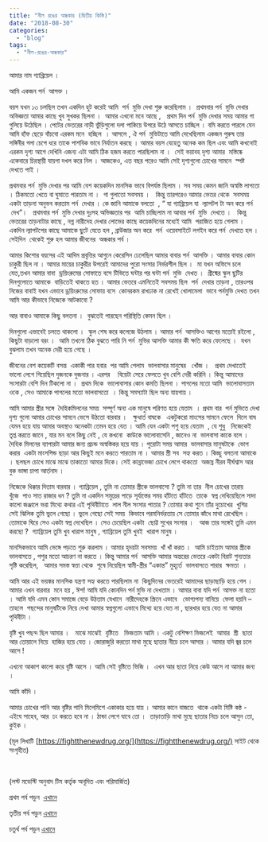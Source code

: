 ```yaml
---
title: "নীল রঙের অন্ধকার (দ্বিতীয় কিস্তি)"
date: "2018-08-30"
categories: 
  - "blog"
tags: 
  - "নীল-রঙের-অন্ধকার"
---
```


আমার নাম গ্যাব্রিয়েল ।

আমি একজন পর্ন  আসক্ত ।

বয়স যখন ১৩ চলছিল তখন একদিন হুট করেই আমি  পর্ন  মুভি দেখা শুরু করেছিলাম ।  প্রথমবার পর্ন  মুভি দেখার অভিজ্ঞতা আমার কাছে খুব সুখকর ছিলনা ।  আমার এখনো মনে আছে ,   প্রথম দিন পর্ন  মুভি দেখার সময় আমার গা গুলিয়ে উঠেছিল । পেটের ভেতরের নাড়ী ভুঁড়িগুলো দলা পাকিয়ে উপরে উঠে আসতে চাচ্ছিল । বমি করতে পারলে যেন আমি হাঁফ ছেড়ে বাঁচবো এরকম মনে  হচ্ছিল  । আসলে , ঐ পর্ন  মুভিটাতে আমি দেখেছিলাম একজন পুরুষ তার সঙ্গিনীর গলা চেপে ধরে তাকে পাশবিক ভাবে নির্যাতন করছে । আমার বয়স যেহেতু অনেক কম ছিল এবং আমি কখনোই এরকম দৃশ্য আগে দেখিনি এজন্য এটা আমি ঠিক হজম করতে পারছিলাম না ।  সেই ভয়াবহ দৃশ্য আমার  মস্তিষ্কে একেবারে চিরস্থায়ী যায়গা দখল করে নিল । আজকেও, এত বছর পরেও আমি সেই দৃশ্যগুলো চোখের সামনে  স্পষ্ট দেখতে পাই ।

প্রথমবার পর্ন  মুভি দেখার পর আমি বেশ কয়েকদিন মানসিক ভাবে বিপর্যস্ত ছিলাম । সব সময় কেমন জানি অস্বস্তি লাগতো । ঠিকমতো খেতে বা ঘুমাতে পারতাম না ।  গা গুলাতো সবসময় ।   কিন্তু তারপরেও আমার ভেতর থেকে  সবসময় একটা তাড়না অনুভব করতাম পর্ন  দেখার । কে জানি আমাকে বলতো  , “ যা গ্যাব্রিয়েল যা  ল্যাপটপ টা অন করে পর্ন  দেখ”।   প্রথমবার পর্ন  মুভি দেখার দুঃসহ অভিজ্ঞতার পর  আমি চাচ্ছিলাম না আবার পর্ন  মুভি  দেখতে ।   কিন্তু ভেতরের তাড়নাটার কাছে , নগ্ন নারীদেহ দেখার লোভের কাছে কয়েকদিনের মধ্যেই আমি  পরাজিত হয়ে গেলাম ।   একদিন ল্যাপটপের কাছে আমাকে ছুটে যেতে হল , ব্রাউজার অন করে  পর্ন  ওয়েবসাইটে লগইন করে পর্ন  দেখতে হল । সেইদিন  থেকেই শুরু হল আমার জীবনের  অন্ধকার পর্ব ।

আমার কিশোর বয়সের এই আদিম প্রবৃত্তির আগুনে কেরেসিন ঢেলেছিল আমার বাবার পর্ন  আসক্তি । আমার বাবার কোন চাকুরী ছিল না । আমার মায়ের চাকুরীর উপরেই আমাদের পুরো সংসার নির্ভরশীল ছিল ।  মা যখন অফিসে চলে যেত,তখন আমার বাবা  ড্রয়িংরুমের সোফাতে বসে টিভিতে ঘন্টার পর ঘন্টা পর্ন  মুভি  দেখত ।  গ্রীষ্মের স্কুল ছুটির দিনগুলোতে আমাকে  বাড়িতেই থাকতে হত । আমার ভেতরে এমনিতেই সবসময় ছিল  পর্ন  দেখার তাড়না , তারওপর নিজের বাবাই যখন এভাবে ড্রয়িংরুমের সোফায় বসে  কোনরকম রাখঢাক না রেখেই খোলামেলা  ভাবে পর্নমুভি দেখত তখন আমি আর কীভাবে নিজেকে আটকাবো ?

আর বাবাও আমাকে কিছু বলতনা ।  বুঝতেই পারছেন পরিস্থিতি কেমন ছিল ।

দিনগুলো এভাবেই চলতে থাকলো ।  স্কুল শেষ করে কলেজে উঠলাম । আমার পর্ন  আসক্তিও আগের মতোই রইলো , কিছুটা বাড়লো বরং ।  আমি তখনো ঠিক বুঝতে পারি নি পর্ন  মুভির আসক্তি আমার কী ক্ষতি করে ফেলেছে ।  যখন বুঝলাম তখন অনেক দেরী হয়ে গেছে ।

জীবনের বেশ কয়েকটি বসন্ত  একাকী পার হবার  পর আমি পেলাম  ভালবাসার মানুষের   খোঁজ ।   প্রথম দেখাতেই ভালো লেগে গিয়েছিল দুজনকে দুজনার । এরপর    বিয়েটা সেরে ফেলতে খুব বেশি দেরী করিনি । কিন্তু আমাদের সংসারটা বেশি দিন টিকলো না ।  প্রথম দিকে  ভালোবাসার কোন কমতি ছিলনা । পাগলের মতো আমি  ভালোবাসতাম ওকে , সেও আমাকে পাগলের মতো ভালবাসতো  । কিন্তু সমস্যাটা ছিল অন্য যায়গায় ।

আমি আমার স্ত্রীর সঙ্গে  দৈহিকমিলনের সময়  সম্পূর্ণ অন্য এক মানুষে পরিণত হয়ে যেতাম  । প্রথম বার  পর্ন মুভিতে দেখা দৃশ্য গুলো আমার চোখের সামনে ভেসে উঠতো বারবার ।   ক্ষুধার্ত বাঘকে   একটুকরো মাংসের সামনে ফেলে  দিলে বাঘ যেমন হয়ে যায় আমার অবস্থাও অনেকটা তেমন হয়ে যেত । আমি যেন একটা পশু হয়ে যেতাম  , যে শুধু   নিজেকেই  তৃপ্ত করতে জানে , যার মন বলে কিছু নেই , যে কখনো  কাউকে ভালোবাসেনি , জানেও না  ভালবাসা কাকে বলে । দৈহিক মিলনের ব্যাপারটা আমার জন্য প্রচন্ড অস্বস্তিকর হয়ে যায় । পুরোটা সময় আমার  ভালবাসার মানুষটাকে  ভোগ করার  একটা মাংসপিন্ড ছাড়া আর কিছুই মনে করতে পারতাম না । আমার স্ত্রী সব  সহ্য করত । কিচ্ছু বলতনা আমাকে । ছলছল চোখে মাঝে মাঝে তাকাতো আমার দিকে। সেই কান্নাভেজা চোখে লেগে থাকতো  অজস্র নীরব দীর্ঘশ্বাস আর বুক ভাঙ্গা চাপা আর্তনাদ ।

নিজেকে ধিক্কার দিতাম বারবার । গ্যাব্রিয়েল , তুমি না তোমার স্ত্রীকে ভালবাসো ? তুমি না তার  নীল চোখের তারায়   খুঁজে  পাও সাত রাজার ধন ? তুমি না একদিন সমুদ্রের পাড়ে সূর্যাস্তের সময় হাঁটতে হাঁটতে  তাকে  স্বপ্ন দেখিয়েছিলে সাদা কালো জঞ্জালে ভরা মিথ্যে কথার এই পৃথিবীটাতে  লাল নীল সংসার পাতার ? তোমার কথা শুনে তাঁর দুচোখের  খুশির  সেই ঝিলিক তুমি ভুলে গেছো । ভুলে গেছো সেই সময়  কিভাবে পরমনির্ভরতায় সে তোমার কাঁধে মাথা রেখেছিল । তোমাকে ঘিরে সেও একটা স্বপ্ন দেখেছিল । সেও চেয়েছিল একটা  ছোট্ট সুখের সংসার ।   আজ তার সঙ্গেই তুমি এমন করছো ?  গ্যাব্রিয়েল তুমি খুব খারাপ মানুষ , গ্যাব্রিয়েল তুমি খুবই  খারাপ মানুষ ।

মানসিকভাবে আমি ভেঙ্গে পড়তে শুরু করলাম । আমার হৃদয়টা সবসময়  খাঁ খাঁ করত ।  আমি চাইতাম আমার স্ত্রীকে ভালবাসতে , পশুর মতো আচরণ না করতে । কিন্তু আমার পর্ন  আসক্তি আমার অন্তরের ভেতরে একটা বিরাট শুন্যতার সৃষ্টি করেছিল,   আমার সমস্ত স্বত্তা থেকে  শুষে নিয়েছিল স্বামী-স্ত্রীর “একান্ত” মুহূর্তে  ভালবাসতে পারার  ক্ষমতা  ।

আমি আর এই ভয়ঙ্কর মানসিক যন্ত্রণা সহ্য করতে পারছিলাম না  কিছুদিনের ভেতরেই আমাদের ছাড়াছাড়ি হয়ে গেল ।আমার এখন বারবার  মনে হয় , ঈশ! আমি যদি কোনদিন পর্ন মুভি না দেখতাম । আমার বাবা যদি পর্ন  আসক্ত না হতো । আমি যদি এমন কোন সমাজে বেড়ে উঠতাম যেখানে  নারীদেহকে স্ক্রিনে এভাবে   ভোগ্যপন্য বানিয়ে  ফেলা হয়নি – তাহলে  পছন্দের মানুষটিকে নিয়ে দেখা আমার স্বপ্নগুলো এভাবে মিথ্যে হয়ে যেত না , ছারখার হয়ে যেত না আমার পৃথিবীটা ।

বৃষ্টি খুব পছন্দ ছিল আমার ।   মাঝে মাঝেই  বৃষ্টিতে   ভিজতাম আমি । একটু বেশিক্ষণ ভিজলেই  আমার  স্ত্রী  ছাতা আর তোয়ালে নিয়ে  হাজির হয়ে যেত । জোরাজুরি করতো মাথা মুছে ছাতার নীচে চলে আসার । আমার যদি জ্বর চলে আসে !

এখনো আকাশ কালো করে বৃষ্টি আসে । আমি সেই বৃষ্টিতে ভিজি ।  এখন আর ছাতা নিয়ে কেউ আসে না আমার জন্য ।

আমি কাঁদি ।

আমার চোখের পানি আর বৃষ্টির পানি মিলেমিশে একাকার হয়ে যায় । আমার কানে বাজতে  থাকে একটা মিষ্টি কন্ঠ - এইযে সাহেব, আর  ঢং করতে হবে না । ঠান্ডা লেগে যাবে তো ।  তাড়াতাড়ি মাথা মুছে ছাতার নিচে চলে আসুন তো, কুইক ।

(মূল লিখাটি [https://fightthenewdrug.org/](https://fightthenewdrug.org/) সাইট থেকে সংগৃহীত)

 

(লস্ট মডেস্টি অনুবাদ টিম কর্তৃক অনূদিত এবং পরিমার্জিত)

প্রথম পর্ব পড়ুন  [এখানে](http://lostmodesty.blogspot.com/2015/09/blog-post.html)

তৃতীয় পর্ব পড়ুন [এখানে](http://lostmodesty.blogspot.com/2015/11/blog-post_9.html)

চতুর্থ পর্ব পড়ুন [এখানে](http://lostmodesty.blogspot.com/2016/02/blog-post_15.html)
